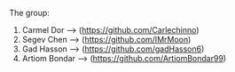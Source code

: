 The group:

1. Carmel Dor --> (https://github.com/Carlechinno)
2. Segev Chen --> (https://github.com/IMrMoon)
3. Gad Hasson --> (https://github.com/gadHasson6)
4. Artiom Bondar --> (https://github.com/ArtiomBondar99)

